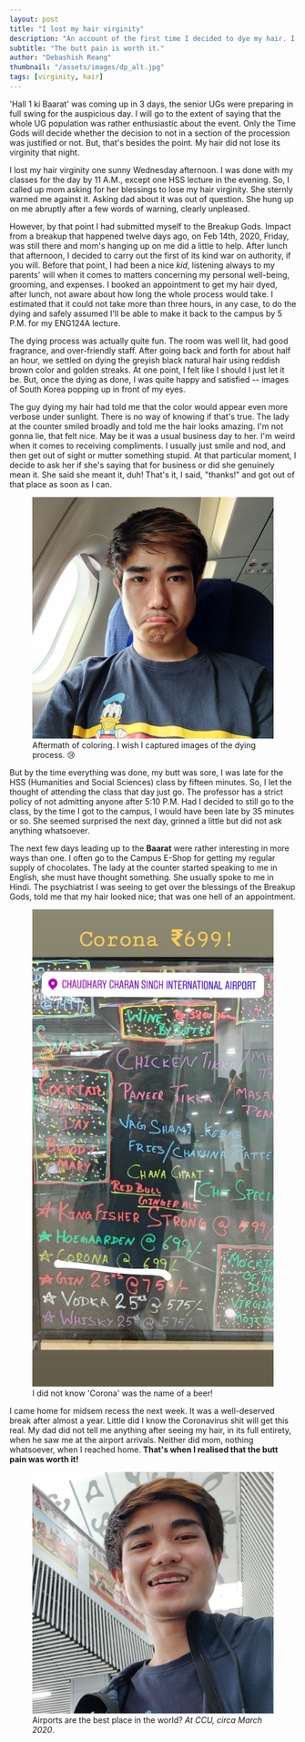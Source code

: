 ```yaml
---
layout: post
title: "I lost my hair virginity"
description: "An account of the first time I decided to dye my hair. I loved my natural hair but I love the current color too. The pain's worth it."
subtitle: "The butt pain is worth it."
author: "Debashish Reang"
thumbnail: "/assets/images/dp_alt.jpg"
tags: [virginity, hair]
---
```

'Hall 1 ki Baarat' was coming up in 3 days, the senior UGs were preparing in full swing for the auspicious day. I will go to the extent of saying that the whole UG population was rather enthusiastic about the event. Only the Time Gods will decide whether the decision to not in a section of the procession was justified or not. But, that's besides the point. My hair did not lose its virginity that night.

I lost my hair virginity one sunny Wednesday afternoon. I was done with my classes for the day by 11 A.M., except one HSS lecture in the evening. So, I called up mom asking for her blessings to lose my hair virginity. She sternly warned me against it. Asking dad about it was out of question. She hung up on me abruptly after a few words of warning, clearly unpleased.

However, by that point I had submitted myself to the Breakup Gods. Impact from a breakup that happened twelve days ago, on Feb 14th, 2020, Friday, was still there and mom's hanging up on me did a little to help. After lunch that afternoon, I decided to carry out the first of its kind war on authority, if you will. Before that point, I had been a nice *kid*, listening always to my parents' will when it comes to matters concerning my personal well-being, grooming, and expenses. I booked an appointment to get my hair dyed, after lunch, not aware about how long the whole process would take. I estimated that it could not take more than three hours, in any case, to do the dying and safely assumed I'll be able to make it back to the campus by 5 P.M. for my ENG124A lecture.

The dying process was actually quite fun. The room was well lit, had good fragrance, and over-friendly staff. After going back and forth for about half an hour, we settled on dying the greyish black natural hair using reddish brown color and golden streaks. At one point, I felt like I should I just let it be. But, once the dying as done, I was quite happy and satisfied -- images of South Korea popping up in front of my eyes.

The guy dying my hair had told me that the color would appear even more verbose under sunlight. There is no way of knowing if that's true. The lady at the counter smiled broadly and told me the hair looks amazing. I'm not gonna lie, that felt nice. May be it was a usual business day to her. I'm weird when it comes to receiving compliments. I usually just smile and nod, and then get out of sight or mutter something stupid. At that particular moment, I decide to ask her if she's saying that for business or did she genuinely mean it. She said she meant it, duh! That's it, I said, "thanks!" and got out of that place as soon as I can.

<figure class="figure">
  <img src="/assets/images/duckduck.jpg" class="figure-img img-fluid rounded" alt="Colored hair, yay! Duck Duck!">
  <figcaption class="figure-caption text-center">Aftermath of coloring. I wish I captured images of the dying process. 😢</figcaption>
</figure>

But by the time everything was done, my butt was sore, I was late for the HSS (Humanities and Social Sciences) class by fifteen minutes. So, I let the thought of attending the class that day just go. The professor has a strict policy of not admitting anyone after 5:10 P.M. Had I decided to still go to the class, by the time I got to the campus, I would have been late by 35 minutes or so. She seemed surprised the next day, grinned a little but did not ask anything whatsoever.

The next few days leading up to the **Baarat** were rather interesting in more ways than one. I often go to the Campus E-Shop for getting my regular supply of chocolates. The lady at the counter started speaking to me in English, she must have thought something. She usually spoke to me in Hindi. The psychiatrist I was seeing to get over the blessings of the Breakup Gods, told me that my hair looked nice; that was one hell of an appointment.

<figure class="figure">
  <img src="/assets/images/corona_beer.jpg" class="figure-img img-fluid rounded" alt="Corona beer price">
  <figcaption class="figure-caption text-center">I did not know 'Corona' was the name of a beer!</figcaption>
</figure>

I came home for midsem recess the next week. It was a well-deserved break after almost a year. Little did I know the Coronavirus shit will get this real. My dad did not tell me anything after seeing my hair, in its full entirety, when he saw me at the airport arrivals. Neither did mom, nothing whatsoever, when I reached home. **That's when I realised that the butt pain was worth it!**

<figure class="figure">
  <img src="/assets/images/dp_alt.jpg" class="figure-img img-fluid rounded" alt="Debashish">
  <figcaption class="figure-caption text-center">Airports are the best place in the world? <i>At CCU, circa March 2020</i>.</figcaption>
</figure>
